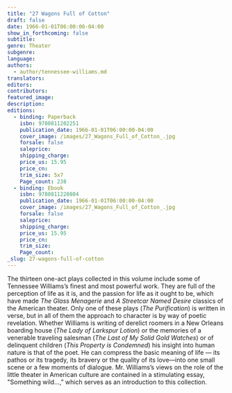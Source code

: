 ```yaml
---
title: "27 Wagons Full of Cotton"
draft: false
date: 1966-01-01T06:00:00-04:00
show_in_forthcoming: false
subtitle:
genre: Theater
subgenre:
language:
authors:
  - author/tennessee-williams.md
translators:
editors:
contributors:
featured_image:
description:
editions:
  - binding: Paperback
    isbn: 9780811202251
    publication_date: 1966-01-01T06:00:00-04:00
    cover_image: /images/27_Wagons_Full_of_Cotton_.jpg
    forsale: false
    saleprice:
    shipping_charge:
    price_us: 15.95
    price_cn:
    trim_size: 5x7
    Page_count: 238
  - binding: Ebook
    isbn: 9780811220804
    publication_date: 1966-01-01T06:00:00-04:00
    cover_image: /images/27_Wagons_Full_of_Cotton_.jpg
    forsale: false
    saleprice:
    shipping_charge:
    price_us: 15.95
    price_cn:
    trim_size:
    Page_count:
_slug: 27-wagons-full-of-cotton
---
```


The thirteen one-act plays collected in this volume include some of Tennessee Williams’s finest and most powerful work. They are full of the perception of life as it is, and the passion for life as it ought to be, which have made _The Glass Menagerie_ and _A Streetcar Named Desire_ classics of the American theater. Only one of these plays (_The Purification_) is written in verse, but in all of them the approach to character is by way of poetic revelation. Whether Williams is writing of derelict roomers in a New Orleans boarding house (_The Lady of Larkspur Lotion_) or the memories of a venerable traveling salesman (_The Last of My Solid Gold Watches_) or of delinquent children (_This Property is Condemned_) his insight into human nature is that of the poet. He can compress the basic meaning of life — its pathos or its tragedy, its bravery or the quality of its love––into one small scene or a few moments of dialogue. Mr. Williams’s views on the role of the little theater in American culture are contained in a stimulating essay, "Something wild…,” which serves as an introduction to this collection.


